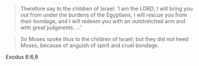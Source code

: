 > Therefore say to the children of Israel: 'I am the LORD; I will bring you out
> from under the burdens of the Egyptians, I will rescue you from their bondage,
> and I will redeem you with an outstretched arm and with great judgments. ...'

> So Moses spoke thus to the children of Israel; but they did not heed Moses,
> because of anguish of spirit and cruel bondage.

Exodus 6:6,9
